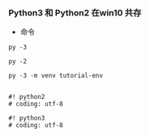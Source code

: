 ### Python3 和 Python2 在win10 共存
-  命令
``` 
py -3 

py -2

py -3 -m venv tutorial-env


#! python2
# coding: utf-8

#! python3
# coding: utf-8
```




